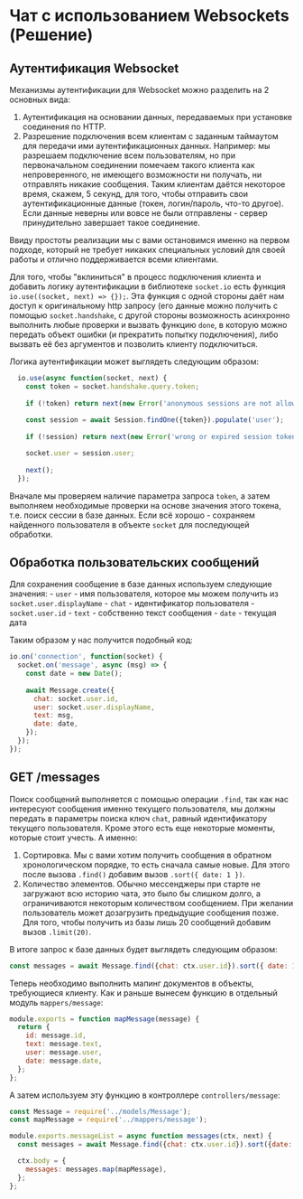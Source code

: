 # Чат с использованием Websockets (Решение)


## Аутентификация Websocket

Механизмы аутентификации для Websocket можно разделить на 2 основных вида:
1. Аутентификация на основании данных, передаваемых при установке соединения по HTTP.
2. Разрешение подключения всем клиентам с заданным таймаутом для передачи ими аутентификационных 
данных. Например: мы разрешаем подключение всем пользователям, но при первоначальном соединении 
помечаем такого клиента как непроверенного, не имеющего возможности ни получать, ни отправлять 
никакие сообщения. Таким клиентам даётся некоторое время, скажем, 5 секунд, для того, чтобы 
отправить свои аутентификационные данные (токен, логин/пароль, что-то другое). Если данные неверны
или вовсе не были отправлены - сервер принудительно завершает такое соединение.

Ввиду простоты реализации мы с вами остановимся именно на первом подходе, который не требует никаких
специальных условий для своей работы и отлично поддерживается всеми клиентами.

Для того, чтобы "вклиниться" в процесс подключения клиента и добавить логику аутентификации в 
библиотеке `socket.io` есть функция `io.use((socket, next) => {});`. Эта функция с одной стороны 
даёт нам доступ к оригинальному http запросу (его данные можно получить с помощью 
`socket.handshake`, с другой стороны возможность асинхронно выполнить любые проверки и вызвать 
функцию `done`, в которую можно передать объект ошибки (и прекратить попытку подключения), либо 
вызвать её без аргументов и позволить клиенту подключиться.

Логика аутентификации может выглядеть следующим образом:
```js
  io.use(async function(socket, next) {
    const token = socket.handshake.query.token;
    
    if (!token) return next(new Error('anonymous sessions are not allowed'));
    
    const session = await Session.findOne({token}).populate('user');
    
    if (!session) return next(new Error('wrong or expired session token'));

    socket.user = session.user;
    
    next();
  });
```

Вначале мы проверяем наличие параметра запроса `token`, а затем выполняем необходимые проверки на 
основе значения этого токена, т.е. поиск сессии в базе данных. Если всё хорошо - сохраняем 
найденного пользователя в объекте `socket` для последующей обработки.


## Обработка пользовательских сообщений

Для сохранения сообщение в базе данных используем следующие значения:
    - `user` - имя пользователя, которое мы можем получить из `socket.user.displayName`
    - `chat` - идентификатор пользователя - `socket.user.id`
    - `text` - собственно текст сообщения
    - `date` - текущая дата
    
Таким образом у нас получится подобный код:
```js
io.on('connection', function(socket) {
  socket.on('message', async (msg) => {
    const date = new Date();
    
    await Message.create({
      chat: socket.user.id,
      user: socket.user.displayName,
      text: msg,
      date: date,
    });
  });
});
```

## GET /messages
Поиск сообщений выполняется с помощью операции `.find`, так как нас интересуют сообщения именно 
текущего пользователя, мы должны передать в параметры поиска ключ `chat`, равный идентификатору 
текущего пользователя.
Кроме этого есть еще некоторые моменты, которые стоит учесть. А именно:
1. Сортировка. Мы с вами хотим получить сообщения в обратном хронологическом порядке, то есть 
сначала самые новые. Для этого после вызова `.find()` добавим вызов `.sort({ date: 1 })`.
2. Количество элементов. Обычно мессенджеры при старте не загружают всю историю чата, это было бы
слишком долго, а ограничиваются некоторым количеством сообщением. При желании пользователь может
дозагрузить предыдущие сообщения позже. Для того, чтобы получить из базы лишь 20 сообщений добавим
вызов `.limit(20)`.

В итоге запрос к базе данных будет выглядеть следующим образом:
```js
const messages = await Message.find({chat: ctx.user.id}).sort({ date: 1 }).limit(20);
```

Теперь необходимо выполнить мапинг документов в объекты, требующиеся клиенту. Как и раньше вынесем 
функцию в отдельный модуль `mappers/message`:

```js
module.exports = function mapMessage(message) {
  return {
    id: message.id,
    text: message.text,
    user: message.user,
    date: message.date,
  };
};
```

А затем используем эту функцию в контроллере `controllers/message`:
 
```js
const Message = require('../models/Message');
const mapMessage = require('../mappers/message');

module.exports.messageList = async function messages(ctx, next) {
  const messages = await Message.find({chat: ctx.user.id}).sort({date: 1}).limit(20);

  ctx.body = {
    messages: messages.map(mapMessage),
  };
};
``` 
